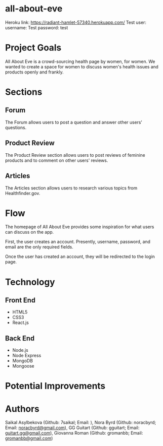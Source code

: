 # all-about-eve
Heroku link: https://radiant-hamlet-57340.herokuapp.com/
Test user: 
username: Test
password: test

# Project Goals

All About Eve is a crowd-sourcing health page by women, for women. We wanted to create a space for women to discuss women's health issues and products openly and frankly.

# Sections

## Forum

The Forum allows users to post a question and answer other users' questions. 

## Product Review

The Product Review section allows users to post reviews of feminine products and to comment on other users' reviews.

## Articles

The Articles section allows users to research various topics from Healthfinder.gov.

# Flow

The homepage of All About Eve provides some inspiration for what users can discuss on the app. 

First, the user creates an account. Presently, username, password, and email are the only required fields.

Once the user has created an account, they will be redirected to the login page.

# Technology

## Front End
* HTML5
* CSS3
* React.js

## Back End

* Node.js
* Node Express
* MongoDB
* Mongoose


# Potential Improvements

# Authors
Saikal Asylbekova (Github: 7saikal; Email: ), Nora Byrd (Github: noracbyrd; Email: noracbyrd@gmail.com), GG Guitart (Github: gguitart; Email: guitart.gg@gmail.com), Giovanna Roman (Github: gromanbb; Email: gromanbb@gmail.com) 